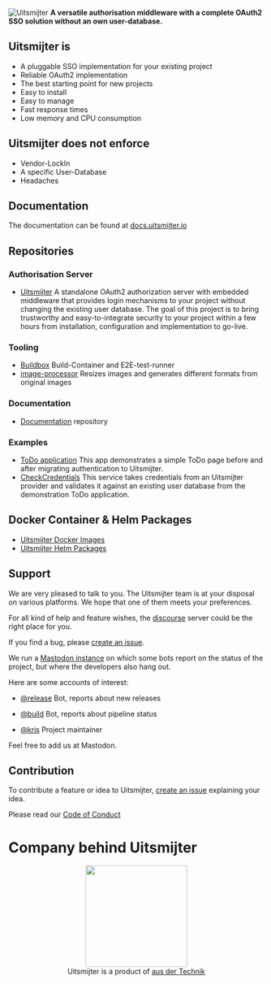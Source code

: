 
![Uitsmijter](/profile/uitsmijter-horizontal-color.svg)
**A versatile authorisation middleware with a complete OAuth2 SSO solution without an own user-database.**

## Uitsmijter is
- A pluggable SSO implementation for your existing project
- Reliable OAuth2 implementation
- The best starting point for new projects
- Easy to install 
- Easy to manage
- Fast response times
- Low memory and CPU consumption

## Uitsmijter does not enforce
- Vendor-LockIn
- A specific User-Database
- Headaches

## Documentation
The documentation can be found at [docs.uitsmijter.io](https://docs.uitsmijter.io)

## Repositories

### Authorisation Server
- [Uitsmijter](https://github.com/uitsmijter/Uitsmijter)
  A standalone OAuth2 authorization server with embedded middleware that provides login mechanisms to your project 
  without changing the existing user database.
  The goal of this project is to bring trustworthy and easy-to-integrate security to your project within a few hours 
  from installation, configuration and implementation to go-live.

### Tooling
- [Buildbox](https://github.com/uitsmijter/Buildbox)
  Build-Container and E2E-test-runner
- [image-processor](https://github.com/uitsmijter/image-processor)
  Resizes images and generates different formats from original images

### Documentation 
- [Documentation](https://github.com/uitsmijter/Documentation) repository

### Examples
- [ToDo application](https://github.com/uitsmijter/example-todo-php-application)
  This app demonstrates a simple ToDo page before and after migrating authentication to Uitsmijter.
- [CheckCredentials](https://github.com/uitsmijter/example-checkcredentials-typescript-proxyservice)
  This service takes credentials from an Uitsmijter provider and validates it against an existing user database from 
  the demonstration ToDo application.

## Docker Container & Helm Packages 
- [Uitsmijter Docker Images](https://github.com/uitsmijter/Uitsmijter/pkgs/container/uitsmijter)
- [Uitsmijter Helm Packages](https://charts.uitsmijter.io)

## Support
We are very pleased to talk to you.
The Uitsmijter team is at your disposal on various platforms. We hope that one of them meets your preferences.

For all kind of help and feature wishes, the [discourse](https://discourse.uitsmijter.io) server could be the right place for you. 

If you find a bug, please [create an issue](https://github.com/uitsmijter/Uitsmijter/issues/new).

We run a [Mastodon instance](https://social.uitsmijter.io/public/local) on which some bots report on the status of the project, but where the developers 
also hang out.

Here are some accounts of interest: 
- [@release](https://social.uitsmijter.io/@release) Bot, reports about new releases
- [@build](https://social.uitsmijter.io/@build) Bot, reports about pipeline status

- [@kris](https://social.uitsmijter.io/@kris) Project maintainer

Feel free to add us at Mastodon.  

## Contribution

To contribute a feature or idea to Uitsmijter, [create an issue](https://github.com/uitsmijter/Uitsmijter/issues/new) explaining your idea.

Please read our [Code of Conduct](https://docs.uitsmijter.io/contribution/codeofconduct/)

# Company behind Uitsmijter
<p style="text-align: center;">
  <a href="https://ausdertechnik.de"><img src="/profile/adt.svg" width="200"/></a><br />
  Uitsmijter is a product of <a href="https://ausdertechnik.de">aus der Technik</a>
</p>
